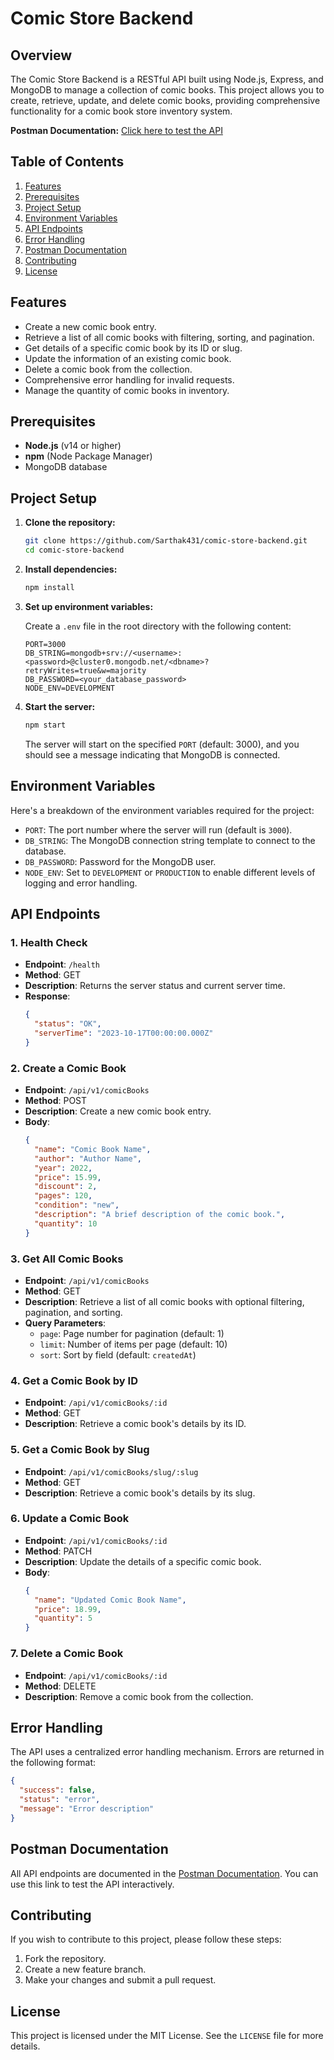 # Comic Store Backend

## Overview

The Comic Store Backend is a RESTful API built using Node.js, Express, and MongoDB to manage a collection of comic books. This project allows you to create, retrieve, update, and delete comic books, providing comprehensive functionality for a comic book store inventory system.

**Postman Documentation:** [Click here to test the API](https://documenter.getpostman.com/view/38127552/2sAXxV7WA4)

## Table of Contents
1. [Features](#features)
2. [Prerequisites](#prerequisites)
3. [Project Setup](#project-setup)
4. [Environment Variables](#environment-variables)
5. [API Endpoints](#api-endpoints)
6. [Error Handling](#error-handling)
7. [Postman Documentation](#postman-documentation)
8. [Contributing](#contributing)
9. [License](#license)

## Features
- Create a new comic book entry.
- Retrieve a list of all comic books with filtering, sorting, and pagination.
- Get details of a specific comic book by its ID or slug.
- Update the information of an existing comic book.
- Delete a comic book from the collection.
- Comprehensive error handling for invalid requests.
- Manage the quantity of comic books in inventory.

## Prerequisites
- **Node.js** (v14 or higher)
- **npm** (Node Package Manager)
- MongoDB database

## Project Setup

1. **Clone the repository:**
   ```bash
   git clone https://github.com/Sarthak431/comic-store-backend.git
   cd comic-store-backend
   ```

2. **Install dependencies:**
   ```bash
   npm install
   ```

3. **Set up environment variables:**

   Create a `.env` file in the root directory with the following content:
   ```plaintext
   PORT=3000
   DB_STRING=mongodb+srv://<username>:<password>@cluster0.mongodb.net/<dbname>?retryWrites=true&w=majority
   DB_PASSWORD=<your_database_password>
   NODE_ENV=DEVELOPMENT
   ```

4. **Start the server:**
   ```bash
   npm start
   ```

   The server will start on the specified `PORT` (default: 3000), and you should see a message indicating that MongoDB is connected.

## Environment Variables
Here's a breakdown of the environment variables required for the project:

- `PORT`: The port number where the server will run (default is `3000`).
- `DB_STRING`: The MongoDB connection string template to connect to the database.
- `DB_PASSWORD`: Password for the MongoDB user.
- `NODE_ENV`: Set to `DEVELOPMENT` or `PRODUCTION` to enable different levels of logging and error handling.

## API Endpoints

### 1. Health Check
- **Endpoint**: `/health`
- **Method**: GET
- **Description**: Returns the server status and current server time.
- **Response**:
  ```json
  {
    "status": "OK",
    "serverTime": "2023-10-17T00:00:00.000Z"
  }
  ```

### 2. Create a Comic Book
- **Endpoint**: `/api/v1/comicBooks`
- **Method**: POST
- **Description**: Create a new comic book entry.
- **Body**:
  ```json
  {
    "name": "Comic Book Name",
    "author": "Author Name",
    "year": 2022,
    "price": 15.99,
    "discount": 2,
    "pages": 120,
    "condition": "new",
    "description": "A brief description of the comic book.",
    "quantity": 10
  }
  ```

### 3. Get All Comic Books
- **Endpoint**: `/api/v1/comicBooks`
- **Method**: GET
- **Description**: Retrieve a list of all comic books with optional filtering, pagination, and sorting.
- **Query Parameters**:
  - `page`: Page number for pagination (default: 1)
  - `limit`: Number of items per page (default: 10)
  - `sort`: Sort by field (default: `createdAt`)

### 4. Get a Comic Book by ID
- **Endpoint**: `/api/v1/comicBooks/:id`
- **Method**: GET
- **Description**: Retrieve a comic book's details by its ID.

### 5. Get a Comic Book by Slug
- **Endpoint**: `/api/v1/comicBooks/slug/:slug`
- **Method**: GET
- **Description**: Retrieve a comic book's details by its slug.

### 6. Update a Comic Book
- **Endpoint**: `/api/v1/comicBooks/:id`
- **Method**: PATCH
- **Description**: Update the details of a specific comic book.
- **Body**:
  ```json
  {
    "name": "Updated Comic Book Name",
    "price": 18.99,
    "quantity": 5
  }
  ```

### 7. Delete a Comic Book
- **Endpoint**: `/api/v1/comicBooks/:id`
- **Method**: DELETE
- **Description**: Remove a comic book from the collection.

## Error Handling
The API uses a centralized error handling mechanism. Errors are returned in the following format:
```json
{
  "success": false,
  "status": "error",
  "message": "Error description"
}
```

## Postman Documentation
All API endpoints are documented in the [Postman Documentation](https://documenter.getpostman.com/view/38127552/2sAXxV7WA4). You can use this link to test the API interactively.

## Contributing
If you wish to contribute to this project, please follow these steps:
1. Fork the repository.
2. Create a new feature branch.
3. Make your changes and submit a pull request.

## License
This project is licensed under the MIT License. See the `LICENSE` file for more details.
